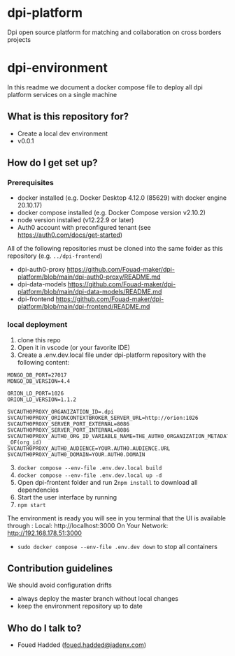 # dpi-platform
Dpi open source platform for matching and collaboration on cross borders projects

# dpi-environment #

In this readme we document a docker compose file to deploy all dpi platform services on a single machine

## What is this repository for? ##
* Create a local dev environment
* v0.0.1

## How do I get set up? ##

### Prerequisites

* docker installed (e.g. Docker Desktop 4.12.0 (85629) with docker engine 20.10.17)
* docker compose installed (e.g. Docker Compose version v2.10.2)
* node version installed (v12.22.9 or later)
* Auth0 account with preconfigured tenant (see https://auth0.com/docs/get-started)

All of the following repositories must be cloned into the same folder as this repository (e.g. `../dpi-frontend`)

* dpi-auth0-proxy https://github.com/Fouad-maker/dpi-platform/blob/main/dpi-auth0-proxy/README.md
* dpi-data-models https://github.com/Fouad-maker/dpi-platform/blob/main/dpi-data-models/README.md
* dpi-frontend https://github.com/Fouad-maker/dpi-platform/blob/main/dpi-frontend/README.md


### local deployment



1. clone this repo
1. Open it in vscode (or your favorite IDE)
2. Create a .env.dev.local file under dpi-platform repository with the following content:
```
MONGO_DB_PORT=27017
MONGO_DB_VERSION=4.4

ORION_LD_PORT=1026
ORION_LD_VERSION=1.1.2

SVCAUTH0PROXY_ORGANIZATION_ID=.dpi
SVCAUTH0PROXY_ORIONCONTEXTBROKER_SERVER_URL=http://orion:1026
SVCAUTH0PROXY_SERVER_PORT_EXTERNAL=8086
SVCAUTH0PROXY_SERVER_PORT_INTERNAL=8086
SVCAUTH0PROXY_AUTH0_ORG_ID_VARIABLE_NAME=THE_AUTH0_ORGANIZATION_METADATA_VALUE _OF(org_id)
SVCAUTH0PROXY_AUTH0_AUDIENCE=YOUR.AUTH0.AUDIENCE.URL
SVCAUTH0PROXY_AUTH0_DOMAIN=YOUR.AUTH0.DOMAIN
```

3. `docker compose --env-file .env.dev.local build`
1. `docker compose --env-file .env.dev.local up -d`
2. Open dpi-frontent folder and run
2`npm install` to download all dependencies
3. Start the user interface by running
3. `npm start`

The environment is ready you will see in you terminal that the UI is available through :
Local:            http://localhost:3000
On Your Network:  http://192.168.178.51:3000


* `sudo docker compose --env-file .env.dev down` to stop all containers



## Contribution guidelines ##

We should avoid configuration drifts

* always deploy the master branch without local changes
* keep the environment repository up to date

## Who do I talk to? ##

* Foued Hadded (foued.hadded@jadenx.com)
